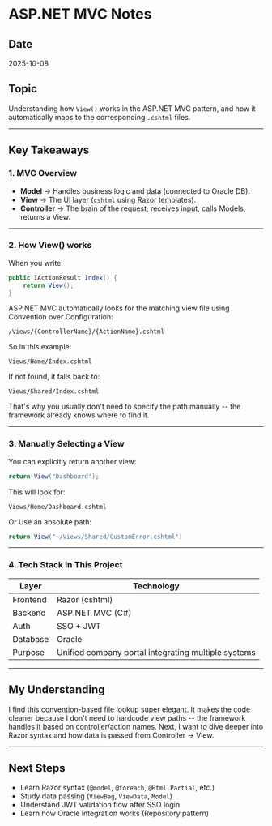 # ASP.NET MVC Notes

## Date
2025-10-08

## Topic
Understanding how `View()` works in the ASP.NET MVC pattern, and how it automatically maps to the corresponding `.cshtml` files.

---

## Key Takeaways

### 1. MVC Overview
- **Model** -> Handles business logic and data (connected to Oracle DB).
- **View** -> The UI layer (`cshtml` using Razor templates).
- **Controller** -> The brain of the request; receives input, calls Models, returns a View.

---

### 2. How View() works
When you write:

```csharp
public IActionResult Index() {
    return View();
}
```

ASP.NET MVC automatically looks for the matching view file using Convention over Configuration:

```
/Views/{ControllerName}/{ActionName}.cshtml
```

So in this example:
```
Views/Home/Index.cshtml
```

If not found, it falls back to:

```
Views/Shared/Index.cshtml
```

That's why you usually don't need to specify the path manually -- the framework already knows where to find it.

---

### 3. Manually Selecting a View
You can explicitly return another view:

```csharp
return View("Dashboard");
```

This will look for:

```
Views/Home/Dashboard.cshtml
```

Or Use an absolute path:

```csharp
return View("~/Views/Shared/CustomError.cshtml")
```

---

### 4. Tech Stack in This Project
| Layer    | Technology                                          |
| -------- | --------------------------------------------------- |
| Frontend | Razor (cshtml)                                      |
| Backend  | ASP.NET MVC (C#)                                    |
| Auth     | SSO + JWT                                           |
| Database | Oracle                                              |
| Purpose  | Unified company portal integrating multiple systems |

---

## My Understanding
I find this convention-based file lookup super elegant.
It makes the code cleaner because I don't need to hardcode view paths -- the framework handles it based on controller/action names.
Next, I want to dive deeper into Razor syntax and how data is passed from Controller -> View.

---

## Next Steps
- Learn Razor syntax (`@model`, `@foreach`, `@Html.Partial`, etc.)
- Study data passing (`ViewBag`, `ViewData`, `Model`)
- Understand JWT validation flow after SSO login
- Learn how Oracle integration works (Repository pattern)
